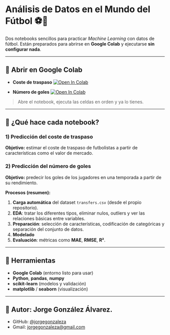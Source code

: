 # Análisis de Datos en el Mundo del Fútbol ⚽️🧠

Dos notebooks sencillos para practicar *Machine Learning* con datos de fútbol. Están preparados para abrirse en **Google Colab** y ejecutarse **sin configurar nada**.

---

## 🚀 Abrir en Google Colab

* **Coste de traspaso**
  [![Open In Colab](https://colab.research.google.com/assets/colab-badge.svg)](https://colab.research.google.com/github/jorgegonzaleza/EjerciciosMachineLearning/blob/main/PrediccionCosteTraspaso.ipynb)

* **Número de goles**
  [![Open In Colab](https://colab.research.google.com/assets/colab-badge.svg)](https://colab.research.google.com/github/jorgegonzaleza/EjerciciosMachineLearning/blob/main/PrediccionNumeroGoles.ipynb)

> Abre el notebook, ejecuta las celdas en orden y ya lo tienes.

---

## 🧭 ¿Qué hace cada notebook?

### 1) Predicción del **coste de traspaso**

**Objetivo:** estimar el coste de traspaso de futbolistas a partir de características como el valor de mercado.

### 2) Predicción del **número de goles**

**Objetivo:** predecir los goles de los jugadores en una temporada a partir de su rendimiento.

**Procesos (resumen):**

1. **Carga automática** del dataset `transfers.csv` (desde el propio repositorio).
2. **EDA**: tratar los diferentes tipos, eliminar nulos, outliers y ver las relaciones básicas entre variables.
3. **Preparación**: selección de características, codificación de categóricas y separación del conjunto de datos.
4. **Modelado**
5. **Evaluación**: métricas como **MAE**, **RMSE**, **R²**.



---

## 🧰 Herramientas

* **Google Colab** (entorno listo para usar)
* **Python**, **pandas**, **numpy**
* **scikit-learn** (modelos y validación)
* **matplotlib** / **seaborn** (visualización)


---

## 👤 Autor: **Jorge González Álvarez**.

* GitHub: [@jorgegonzaleza](https://github.com/jorgegonzaleza)
* Gmail: jorgegonzaleza@gmail.com


